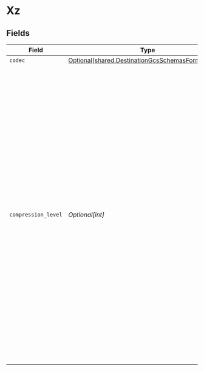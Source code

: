 # Xz


## Fields

| Field                                                                                                                                                                                                                                                                                                                                                                                                                                                                                                                                                                                                                                                               | Type                                                                                                                                                                                                                                                                                                                                                                                                                                                                                                                                                                                                                                                                | Required                                                                                                                                                                                                                                                                                                                                                                                                                                                                                                                                                                                                                                                            | Description                                                                                                                                                                                                                                                                                                                                                                                                                                                                                                                                                                                                                                                         |
| ------------------------------------------------------------------------------------------------------------------------------------------------------------------------------------------------------------------------------------------------------------------------------------------------------------------------------------------------------------------------------------------------------------------------------------------------------------------------------------------------------------------------------------------------------------------------------------------------------------------------------------------------------------------- | ------------------------------------------------------------------------------------------------------------------------------------------------------------------------------------------------------------------------------------------------------------------------------------------------------------------------------------------------------------------------------------------------------------------------------------------------------------------------------------------------------------------------------------------------------------------------------------------------------------------------------------------------------------------- | ------------------------------------------------------------------------------------------------------------------------------------------------------------------------------------------------------------------------------------------------------------------------------------------------------------------------------------------------------------------------------------------------------------------------------------------------------------------------------------------------------------------------------------------------------------------------------------------------------------------------------------------------------------------- | ------------------------------------------------------------------------------------------------------------------------------------------------------------------------------------------------------------------------------------------------------------------------------------------------------------------------------------------------------------------------------------------------------------------------------------------------------------------------------------------------------------------------------------------------------------------------------------------------------------------------------------------------------------------- |
| `codec`                                                                                                                                                                                                                                                                                                                                                                                                                                                                                                                                                                                                                                                             | [Optional[shared.DestinationGcsSchemasFormatCodec]](../../models/shared/destinationgcsschemasformatcodec.md)                                                                                                                                                                                                                                                                                                                                                                                                                                                                                                                                                        | :heavy_minus_sign:                                                                                                                                                                                                                                                                                                                                                                                                                                                                                                                                                                                                                                                  | N/A                                                                                                                                                                                                                                                                                                                                                                                                                                                                                                                                                                                                                                                                 |
| `compression_level`                                                                                                                                                                                                                                                                                                                                                                                                                                                                                                                                                                                                                                                 | *Optional[int]*                                                                                                                                                                                                                                                                                                                                                                                                                                                                                                                                                                                                                                                     | :heavy_minus_sign:                                                                                                                                                                                                                                                                                                                                                                                                                                                                                                                                                                                                                                                  | The presets 0-3 are fast presets with medium compression. The presets 4-6 are fairly slow presets with high compression. The default preset is 6. The presets 7-9 are like the preset 6 but use bigger dictionaries and have higher compressor and decompressor memory requirements. Unless the uncompressed size of the file exceeds 8 MiB, 16 MiB, or 32 MiB, it is waste of memory to use the presets 7, 8, or 9, respectively. Read more <a href="https://commons.apache.org/proper/commons-compress/apidocs/org/apache/commons/compress/compressors/xz/XZCompressorOutputStream.html#XZCompressorOutputStream-java.io.OutputStream-int-">here</a> for details. |